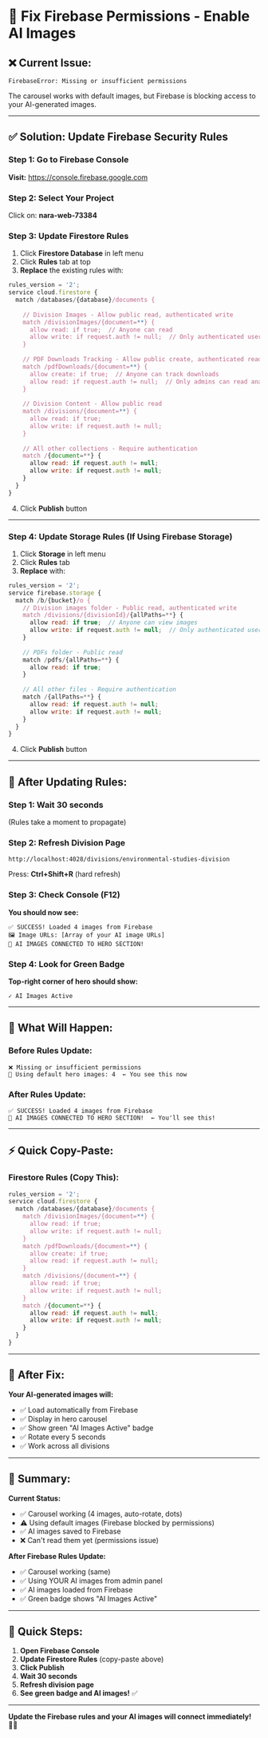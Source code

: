 # 🔧 Fix Firebase Permissions - Enable AI Images

## ❌ Current Issue:
```
FirebaseError: Missing or insufficient permissions
```

The carousel works with default images, but Firebase is blocking access to your AI-generated images.

---

## ✅ Solution: Update Firebase Security Rules

### Step 1: Go to Firebase Console
**Visit:** https://console.firebase.google.com

### Step 2: Select Your Project
Click on: **nara-web-73384**

### Step 3: Update Firestore Rules

1. Click **Firestore Database** in left menu
2. Click **Rules** tab at top
3. **Replace** the existing rules with:

```javascript
rules_version = '2';
service cloud.firestore {
  match /databases/{database}/documents {
    
    // Division Images - Allow public read, authenticated write
    match /divisionImages/{document=**} {
      allow read: if true;  // Anyone can read
      allow write: if request.auth != null;  // Only authenticated users can write
    }
    
    // PDF Downloads Tracking - Allow public create, authenticated read
    match /pdfDownloads/{document=**} {
      allow create: if true;  // Anyone can track downloads
      allow read: if request.auth != null;  // Only admins can read analytics
    }
    
    // Division Content - Allow public read
    match /divisions/{document=**} {
      allow read: if true;
      allow write: if request.auth != null;
    }
    
    // All other collections - Require authentication
    match /{document=**} {
      allow read: if request.auth != null;
      allow write: if request.auth != null;
    }
  }
}
```

4. Click **Publish** button

---

### Step 4: Update Storage Rules (If Using Firebase Storage)

1. Click **Storage** in left menu
2. Click **Rules** tab
3. **Replace** with:

```javascript
rules_version = '2';
service firebase.storage {
  match /b/{bucket}/o {
    // Division images folder - Public read, authenticated write
    match /divisions/{divisionId}/{allPaths=**} {
      allow read: if true;  // Anyone can view images
      allow write: if request.auth != null;  // Only authenticated users can upload
    }
    
    // PDFs folder - Public read
    match /pdfs/{allPaths=**} {
      allow read: if true;
    }
    
    // All other files - Require authentication
    match /{allPaths=**} {
      allow read: if request.auth != null;
      allow write: if request.auth != null;
    }
  }
}
```

4. Click **Publish** button

---

## 🔄 After Updating Rules:

### Step 1: Wait 30 seconds
(Rules take a moment to propagate)

### Step 2: Refresh Division Page
```
http://localhost:4028/divisions/environmental-studies-division
```

Press: **Ctrl+Shift+R** (hard refresh)

### Step 3: Check Console (F12)

**You should now see:**
```
✅ SUCCESS! Loaded 4 images from Firebase
🖼️ Image URLs: [Array of your AI image URLs]
🎉 AI IMAGES CONNECTED TO HERO SECTION!
```

### Step 4: Look for Green Badge

**Top-right corner of hero should show:**
```
✓ AI Images Active
```

---

## 🎯 What Will Happen:

### Before Rules Update:
```
❌ Missing or insufficient permissions
📸 Using default hero images: 4  ← You see this now
```

### After Rules Update:
```
✅ SUCCESS! Loaded 4 images from Firebase
🎉 AI IMAGES CONNECTED TO HERO SECTION!  ← You'll see this!
```

---

## ⚡ Quick Copy-Paste:

### Firestore Rules (Copy This):
```javascript
rules_version = '2';
service cloud.firestore {
  match /databases/{database}/documents {
    match /divisionImages/{document=**} {
      allow read: if true;
      allow write: if request.auth != null;
    }
    match /pdfDownloads/{document=**} {
      allow create: if true;
      allow read: if request.auth != null;
    }
    match /divisions/{document=**} {
      allow read: if true;
      allow write: if request.auth != null;
    }
    match /{document=**} {
      allow read: if request.auth != null;
      allow write: if request.auth != null;
    }
  }
}
```

---

## 🎊 After Fix:

**Your AI-generated images will:**
- ✅ Load automatically from Firebase
- ✅ Display in hero carousel
- ✅ Show green "AI Images Active" badge
- ✅ Rotate every 5 seconds
- ✅ Work across all divisions

---

## 📝 Summary:

**Current Status:**
- ✅ Carousel working (4 images, auto-rotate, dots)
- ⚠️ Using default images (Firebase blocked by permissions)
- ✅ AI images saved to Firebase
- ❌ Can't read them yet (permissions issue)

**After Firebase Rules Update:**
- ✅ Carousel working (same)
- ✅ Using YOUR AI images from admin panel
- ✅ AI images loaded from Firebase
- ✅ Green badge shows "AI Images Active"

---

## 🚀 Quick Steps:

1. **Open Firebase Console**
2. **Update Firestore Rules** (copy-paste above)
3. **Click Publish**
4. **Wait 30 seconds**
5. **Refresh division page**
6. **See green badge and AI images!** ✅

---

**Update the Firebase rules and your AI images will connect immediately!** 🔗✨

